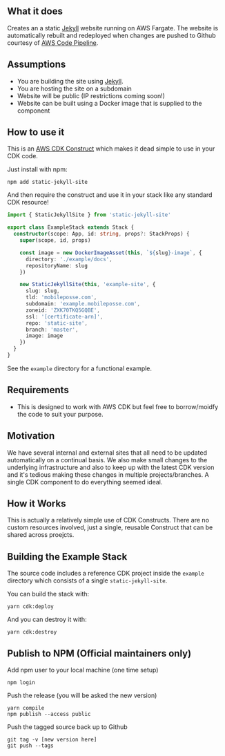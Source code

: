 ## What it does

Creates an a static [Jekyll](https://jekyllrb.com/) website running on AWS Fargate. The website is automatically rebuilt and redeployed when changes are pushed to Github courtesy of [AWS Code Pipeline](https://aws.amazon.com/codepipeline/).

## Assumptions

- You are building the site using [Jekyll](https://jekyllrb.com/).
- You are hosting the site on a subdomain
- Website will be public (IP restrictions coming soon!)
- Website can be built using a Docker image that is supplied to the component

## How to use it

This is an [AWS CDK Construct](https://docs.aws.amazon.com/CDK/latest/userguide/constructs.html) which makes it dead simple to use in your CDK code.

Just install with npm:

```
npm add static-jekyll-site
```

And then require the construct and use it in your stack like any standard CDK resource!

```typescript
import { StaticJekyllSite } from 'static-jekyll-site'

export class ExampleStack extends Stack {
  constructor(scope: App, id: string, props?: StackProps) {
    super(scope, id, props)

    const image = new DockerImageAsset(this, `${slug}-image`, {
      directory: './example/docs',
      repositoryName: slug
    })

    new StaticJekyllSite(this, 'example-site', {
      slug: slug,
      tld: 'mobileposse.com',
      subdomain: 'example.mobileposse.com',
      zoneid: 'ZXK70TKQ5GQBE',
      ssl: '[certificate-arn]',
      repo: 'static-site',
      branch: 'master',
      image: image
    })
  }
}
```

See the `example` directory for a functional example.

## Requirements

- This is designed to work with AWS CDK but feel free to borrow/moidfy the code to suit your purpose.

## Motivation

We have several internal and external sites that all need to be updated automatically on a continual basis. We also make small changes to the underlying infrastructure and also to keep up with the latest CDK version and it's tedious making these changes in multiple projects/branches. A single CDK component to do everything seemed ideal.

## How it Works

This is actually a relatively simple use of CDK Constructs. There are no custom resources involved, just a single, reusable Construct that can be shared across proejcts.

## Building the Example Stack

The source code includes a reference CDK project inside the `example` directory which consists of a single `static-jekyll-site`.

You can build the stack with:

```
yarn cdk:deploy
```

And you can destroy it with:

```
yarn cdk:destroy
```

## Publish to NPM (Official maintainers only)

Add npm user to your local machine (one time setup)

```
npm login
```

Push the release (you will be asked the new version)

```
yarn compile
npm publish --access public
```

Push the tagged source back up to Github

```
git tag -v [new version here]
git push --tags
```
